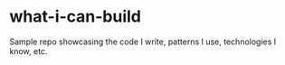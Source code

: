 # what-i-can-build
Sample repo showcasing the code I write, patterns I use, technologies I know, etc.

